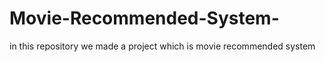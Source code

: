 # Movie-Recommended-System-
in this repository we made a project which is movie recommended system 
